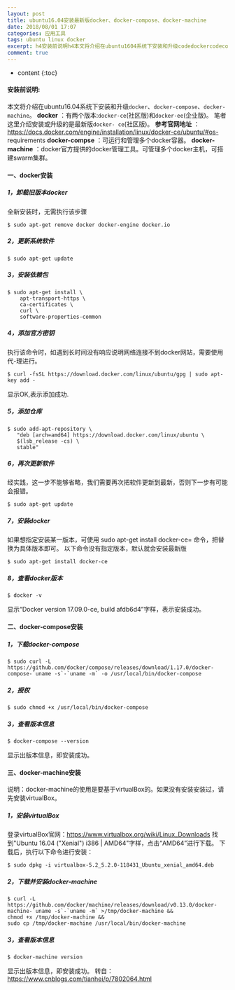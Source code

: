 ```yaml
---
layout: post
title: ubuntu16.04安装最新版docker、docker-compose、docker-machine
date: 2018/08/01 17:07
categories: 应用工具
tags: ubuntu linux docker
excerpt: h4安装前说明h4本文将介绍在ubuntu1604系统下安装和升级codedockercodecodedockercomposecodecodedockermachinecodestrongdockerstrong有两个版本codedockercecode社区版和codedockereecode企业版笔者这里介绍安装或升级的是最新版codedockercecode社区版strong参考官网地址st
comment: true
---
```


* content
{:toc}

#### 安装前说明:

本文将介绍在ubuntu16.04系统下安装和升级`docker`、`docker-compose`、`docker-machine`。
**docker** ：有两个版本:`docker-ce`(社区版)和`docker-ee`(企业版)。 笔者这里介绍安装或升级的是最新版`docker-
ce`(社区版)。 **参考官网地址**
：https://docs.docker.com/engine/installation/linux/docker-ce/ubuntu/#os-
requirements **docker-compse** ：可运行和管理多个docker容器。 **docker-machine**
：docker官方提供的docker管理工具。可管理多个docker主机，可搭建swarm集群。

#### 一、docker安装

##### 1，卸载旧版本docker

全新安装时，无需执行该步骤

    
    
    $ sudo apt-get remove docker docker-engine docker.io
    

##### 2，更新系统软件

    
    
    $ sudo apt-get update
    

##### 3，安装依赖包

    
    
    $ sudo apt-get install \
        apt-transport-https \
        ca-certificates \
        curl \
        software-properties-common
    

##### 4，添加官方密钥

执行该命令时，如遇到长时间没有响应说明网络连接不到docker网站，需要使用代-理进行。

    
    
    $ curl -fsSL https://download.docker.com/linux/ubuntu/gpg | sudo apt-key add -
    

显示OK,表示添加成功.

##### 5，添加仓库

    
    
    $ sudo add-apt-repository \
       "deb [arch=amd64] https://download.docker.com/linux/ubuntu \
       $(lsb_release -cs) \
       stable"
    

##### 6，再次更新软件

经实践，这一步不能够省略，我们需要再次把软件更新到最新，否则下一步有可能会报错。

    
    
    $ sudo apt-get update
    

##### 7，安装docker

如果想指定安装某一版本，可使用 sudo apt-get install docker-ce= 命令，把替换为具体版本即可。
以下命令没有指定版本，默认就会安装最新版

    
    
    $ sudo apt-get install docker-ce
    

##### 8，查看docker版本

    
    
    $ docker -v
    

显示“Docker version 17.09.0-ce, build afdb6d4”字样，表示安装成功。

#### 二、docker-compose安装

##### 1，下载docker-compose

    
    
    $ sudo curl -L https://github.com/docker/compose/releases/download/1.17.0/docker-compose-`uname -s`-`uname -m` -o /usr/local/bin/docker-compose
    

##### 2，授权

    
    
    $ sudo chmod +x /usr/local/bin/docker-compose
    

##### 3，查看版本信息

    
    
    $ docker-compose --version
    

显示出版本信息，即安装成功。

#### 三、docker-machine安装

说明：docker-machine的使用是要基于virtualBox的。如果没有安装安装过，请先安装virtualBox。

##### 1，安装virtualBox

登录virtualBox官网：https://www.virtualbox.org/wiki/Linux_Downloads 找到"Ubuntu 16.04
("Xenial") i386 | AMD64"字样，点击“AMD64”进行下载。 下载后，执行以下命令进行安装：

    
    
    $ sudo dpkg -i virtualbox-5.2_5.2.0-118431_Ubuntu_xenial_amd64.deb
    

##### 2，下载并安装docker-machine

    
    
    $ curl -L https://github.com/docker/machine/releases/download/v0.13.0/docker-machine-`uname -s`-`uname -m` >/tmp/docker-machine &&
    chmod +x /tmp/docker-machine &&
    sudo cp /tmp/docker-machine /usr/local/bin/docker-machine
    

##### 3，查看版本信息

    
    
    $ docker-machine version
    

显示出版本信息，即安装成功。 转自：https://www.cnblogs.com/tianhei/p/7802064.html


    